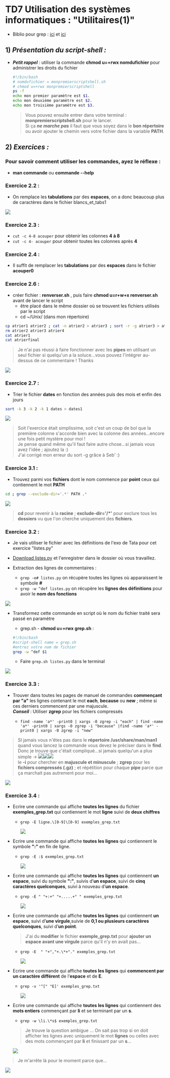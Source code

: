 # **TD7 Utilisation des systèmes informatiques : "Utilitaires(1)"**

- Biblio pour grep : [ici](http://www.funix.org/fr/unix/grep-find.htm) et [ici](http://www.tuteurs.ens.fr/unix/exercices/solutions/grep-sol.html)

## 1) *Présentation du script-shell :*

- *__Petit rappel__* : utiliser la commande **chmod u=+rwx nomdufichier** pour administrer les droits du fichier

  ```bash
  #!/bin/bash
  # nomdufichier = monpremierscriptshell.sh
  # chmod u=+rwx monpremierscriptshell
  ps -f
  echo mon premier paramètre est $1.
  echo mon deuxième paramètre est $2.
  echo mon troisième paramètre est $3.
  ```
  >Vous pouvez ensuite entrer dans votre terminal : **monpremierscriptshell.sh** pour le lancer.  
  Si ça ***ne marche pas*** il faut que vous soyez dans le **bon répertoire** ou avoir ajouter le chemin vers votre fichier dans la variable **PATH**.

## 2) *Exercices :*

### Pour savoir comment utiliser les commandes, ayez le réflexe :
- **man commande** ou **commande --help**

### Exercice 2.2 :

- On remplace les **tabulations** par des **espaces**, on a donc beaucoup plus de caractères dans le fichier blancs_et_tabs1

![](../imgs/tabs&spaces.png)

### Exercice 2.3 :

- `cut -c 4-8 acouper` pour obtenir les colonnes **4 à 8**
- `cut -c 4- acouper` pour obtenir toutes les colonnes après **4**

### Exercice 2.4 :

- Il suffit de remplacer les **tabulations** par des **espaces** dans le fichier **acouper0**

### Exercice 2.6 :

- créer fichier : **renverser.sh** , puis faire **chmod u=r+w+x renverser.sh** avant de lancer le script
  - être placé dans le même dossier où se trouvent les fichiers utilisés par le script
  - cd ~/Unix/ (dans mon répertoire)

```bash
cp atrier1 atrier2 ; cat -n atrier2 > atrier3 ; sort -r -g atrier3 > atrier4 ; cut -f 2- atrier4 > atrierfinal
rm atrier2 atrier3 atrier4
cat atrier1
cat atrierfinal
```
> Je n'ai pas réussi à faire fonctionner avec les **pipes** en utilisant un seul fichier si quelqu'un a la soluce...vous pouvez l'intégrer au-dessus de ce commentaire ! Thanks


![](../imgs/atrier.png)

### Exercice 2.7 :

- Trier le fichier **dates** en fonction des années puis des mois et enfin des jours

```bash
sort -k 3 -k 2 -k 1 dates > dates1
```

![](../imgs/sort.png)

> Soit l'exercice était simplissime, soit c'est un coup de bol que la première colonne s'accorde bien avec la colonne des années...encore une fois petit mystère pour moi !  
Je pense quand même qu'il faut faire autre chose...si jamais vous avez l'idée ; ajoutez la :)  
J'ai corrigé mon erreur du sort -g grâce à Seb' :)

### Exercice 3.1 :

- Trouvez parmi vos **fichiers** dont le nom commence par **point** ceux qui contiennent le mot
**PATH**


```bash
cd ; grep --exclude-dir='.*' PATH .*
```

![](../imgs/grep.png)
> **cd** pour revenir à la **racine** ; **exclude-dir='/*'** pour exclure tous les **dossiers** vu que l'on cherche uniquement des **fichiers**.

### Exercice 3.2 :
- Je vais utiliser le fichier avec les définitions de l'exo de Tata pour cet exercice "listes.py"
- [Download listes.py](../imgs/listes.py) et l'enregistrer dans le dossier où vous travaillez.

- Extraction des lignes de commentaires :
  - `grep -e# listes.py` on récupère toutes les lignes où apparaissent le symbole **#**
  - `grep -w ^def listes.py` on récupère les **lignes des définitions** pour avoir le **nom des fonctions**

![](../imgs/grep2.png)

- Transformez cette commande en script où le nom du fichier traité sera
passé en paramètre

  - grep.sh - **chmod u=+rwx grep.sh** :

  ```bash
  #!/bin/bash
  #script-shell name = grep.sh
  #entrez votre nom de fichier
  grep -w ^def $1
  ```

  - Faire `grep.sh listes.py` dans le terminal

![](../imgs/grepsh.png)

### Exercice 3.3 :

- Trouver dans toutes les pages de manuel de commandes **commençant par "a"** les lignes contenant le mot **each**, **because** ou **new** ; même si ces derniers commencent par une majuscule.  
***Conseil*** : Utiliser **zgrep** pour les fichiers compressés

  - `find -name 'a*' -print0 | xargs -0 zgrep -i "each" | find -name 'a*' -print0 | xargs -0 zgrep -i "because" |find -name 'a*' -print0 | xargs -0 zgrep -i "new"`

> SI jamais vous n'êtes pas dans le **répertoire /usr/share/man/man1** quand vous lancez la commande vous devez le préciser dans le **find**.  
Donc je trouve que c'était compliqué...si jamais quelqu'un a plus simple -> ![](../imgs/help.png)![](../imgs/help.png)![](../imgs/help.png)  
le **-i** pour chercher en **majuscule et minuscule** ; **zgrep** pour les **fichiers compressés (.gz)** ; et répétition pour chaque **pipe** parce que ça marchait pas autrement pour moi...

![](../imgs/zgrep.png)

### Exercice 3.4 :

- Ecrire une commande qui affiche **toutes les lignes** du fichier **exemples_grep.txt** qui contiennent le mot **ligne** suivi de **deux chiffres**
  - `grep -E ligne.\[0-9]\[0-9] exemples_grep.txt`

    ![](../imgs/grep3.4.1.png)

- Ecrire une commande qui affiche **toutes les lignes** qui contiennent le symbole **":"** en fin de ligne.
  - `grep -E :$ exemples_grep.txt`

    ![](../imgs/grep3.4.2.png)

- Ecrire une commande qui affiche **toutes les lignes** qui contiennent **un espace**, suivi du symbole **":"**, suivis d’**un espace**, suivi de **cinq caractères quelconques**, suivi à nouveau d’**un espace**.
  - `grep -E " "+:+" "+.....+" " exemples_grep.txt`

    ![](../imgs/grep3.4.3.png)

- Ecrire une commande qui affiche **toutes les lignes** qui contiennent **un espace**, suivi d’**une virgule**,suivie de **0,1 ou plusieurs caractères quelconques**, suivi d’**un point**.

  > J'ai du **modifier** le fichier **exemple_grep.txt** pour **ajouter un espace avant une virgule** parce qu'il n'y en avait pas...

  - `grep -E  " "+","+.\*+"." exemples_grep.txt`

    ![](../imgs/grep3.4.4.png)

- Ecrire une commande qui affiche **toutes les lignes** qui **commencent par un caractère différent** de
l’**espace** et de **E**.

  - `grep -v '^[" "E]' exemples_grep.txt`

    ![](../imgs/grep3.4.5.png)

- Ecrire une commande qui affiche **toutes les lignes** qui contiennent des **mots entiers** commençant par **li** et se terminant par un **s**.

  - `grep -w \li.\*s$ exemples_grep.txt`
  > Je trouve la question ambigue ... On sait pas trop si on doit afficher les lignes avec uniquement le mot **lignes** ou celles avec des mots commençant par **li** et finissant par un **s**...

  ![](../imgs/grep3.4.6.png)

> Je m'arrête là pour le moment parce que...

![](../imgs/camegonfle.gif)
